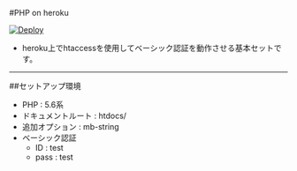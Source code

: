 #PHP on heroku

[![Deploy](https://www.herokucdn.com/deploy/button.png)](https://heroku.com/deploy)

*	heroku上でhtaccessを使用してベーシック認証を動作させる基本セットです。

---

##セットアップ環境

*	PHP : 5.6系
*	ドキュメントルート : htdocs/
*	追加オプション : mb-string
*	ベーシック認証
	*	ID : test
	*	pass : test
